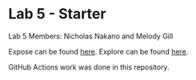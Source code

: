 # Lab 5 - Starter
Lab 5 Members: Nicholas Nakano and Melody Gill

Expose can be found [here](https://viridian01.github.io/sp23-cse110-lab5/expose.html).
Explore can be found [here](https://viridian01.github.io/sp23-cse110-lab5/explore.html).

GitHub Actions work was done in this repository.
